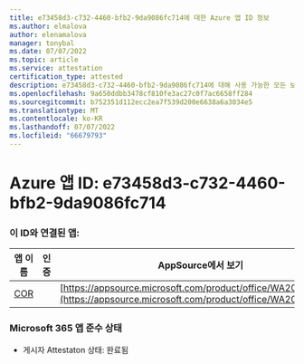 ```yaml
---
title: e73458d3-c732-4460-bfb2-9da9086fc714에 대한 Azure 앱 ID 정보
ms.author: elmalova
author: elenamalova
manager: tonybal
ms.date: 07/07/2022
ms.topic: article
ms.service: attestation
certification_type: attested
description: e73458d3-c732-4460-bfb2-9da9086fc714에 대해 사용 가능한 모든 보안 및 규정 준수 정보입니다.
ms.openlocfilehash: 9a650ddbb3478cf810fe3ac27c0f7ac6658ff284
ms.sourcegitcommit: b752351d112ecc2ea7f539d200e6638a6a3034e5
ms.translationtype: MT
ms.contentlocale: ko-KR
ms.lasthandoff: 07/07/2022
ms.locfileid: "66679793"
---
```

# <a name="azure-app-id-e73458d3-c732-4460-bfb2-9da9086fc714"></a>Azure 앱 ID: e73458d3-c732-4460-bfb2-9da9086fc714


### <a name="apps-associated-with-this-id"></a>이 ID와 연결된 앱:
| **앱 이름** | **인증** | **AppSource에서 보기** |
|--------------|---------------|-----------------------|
| [COR](../forward/WA200004235.md) |  | [https://appsource.microsoft.com/product/office/WA200004235](https://appsource.microsoft.com/product/office/WA200004235) |

### <a name="microsoft-365-app-compliance-status"></a>Microsoft 365 앱 준수 상태
- 게시자 Attestaton 상태: 완료됨
